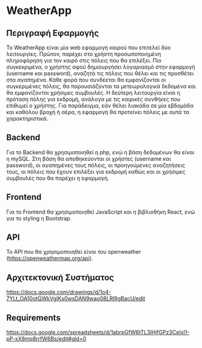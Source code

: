 # WeatherApp

## Περιγραφή Εφαρμογής

Το WeatherApp είναι μία web εφαρμογή καιρού που επιτελεί δύο λειτουργίες. Πρώτον, παρέχει στο χρήστη προσωποποιημένη πληροφόρηση για τον καιρό στις πόλεις που θα επιλέξει. Πιο συγκεκριμένα, ο χρήστης αφού δημιουργήσει λογαριασμό στην εφαρμογή (username και password), αναζητά τις πόλεις που θέλει και τις προσθέτει στα αγαπημένα. Κάθε φορά που συνδέεται θα εμφανίζονται οι συγκεριμένες πόλεις, θα παρουσιάζονται τα μετεωρολογικά δεδομένα και θα εμφανίζονται χρήσιμες συμβουλές. Η δεύτερη λειτουργία είναι η πρόταση πόλης για εκδρομή, ανάλογα με τις καιρικές συνθήκες που επιθυμεί ο χρήστης. Για παράδειγμα, εάν θέλει λιακάδα σε μία εβδομάδα και καθόλου βροχή ή αέρα, η εφαρμογή θα προτείνει πόλεις με αυτά τα χαρακτηριστικά.     

## Backend

Για το Backend θα χρησιμοποιηθεί η php, ενώ η βάση δεδομένων θα είναι η mySQL. Στη βάση θα αποθηκεύονται οι χρήστες (username και password), οι αγαπημένες τους πόλεις, οι προηγούμενες αναζητήσεις τους, οι πόλεις που έχουν επιλέξει για εκδρομή καθώς και οι χρήσιμες συμβουλές που θα παρέχει η εφαρμογή.    

## Frontend

Για το Frontend θα χρησιμοποιηθεί JavaScript και η βιβλιοθήκη React, ενώ για το styling η Bootstrap.

## API

Το API που θα χρησιμοποιηθεί είναι του openweather (https://openweathermap.org/api).

## Αρχιτεκτονική Συστήματος

https://docs.google.com/drawings/d/1o4-7YLt_OA10otQWkVgIKs0wsDAN9wao08LRl9gBacU/edit

## Requirements

https://docs.google.com/spreadsheets/d/1abrpGfW6tTL3lHjfGPz3CeIxl1-pP-xX8mp8rrfW6Bs/edit#gid=0
